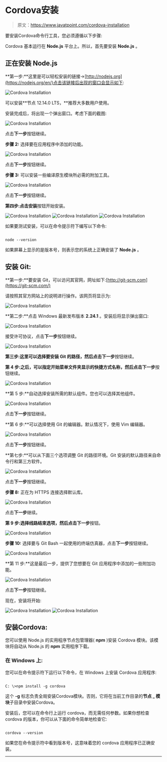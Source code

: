 # Cordova安装

> 原文：<https://www.javatpoint.com/cordova-installation>

要安装Cordova命令行工具，您必须遵循以下步骤:

Cordova 基本运行在 **Node.js** 平台上。所以，首先要安装 **Node.js** 。

## 正在安装 Node.js

**第一步:**这里是可以轻松安装的链接->[http://nodejs.org](https://nodejs.org/en/)点击该链接后出现的窗口会显示如下:

![Cordova Installation](img/32452b80c4e3daf6d77cb7aacb078634.png)

可以安装**节点 12.14.0 LTS，**推荐大多数用户使用。

安装完成后，将出现一个弹出窗口。考虑下面的截图:

![Cordova Installation](img/f021a9f9835da033e47879ea803f8578.png)

点击**下一步**按钮继续。

**步骤 2:** 选择要在应用程序中添加的功能。

![Cordova Installation](img/1a58a2e8e11150aaf1077951600f7fe0.png)

点击**下一步**按钮继续。

**步骤 3:** 可以安装一些编译原生模块所必需的附加工具。

![Cordova Installation](img/b303da426d23a04ff2674fea00b2e7f7.png)

点击**下一步**按钮继续。

**第四步:**点击**安装**按钮开始安装。

![Cordova Installation](img/07efb21d02c2650b575329c638404795.png)
![Cordova Installation](img/56691e861a927b4bf9187c6085003871.png)
![Cordova Installation](img/aef57e4b13e25d48aaed3d7714c0b03b.png)

如果要测试安装，可以在命令提示符下编写以下命令:

```

node --version

```

如果屏幕上显示的是版本号，则表示您的系统上正确安装了 **Node.js** 。

## 安装 Git:

**第一步:**要安装 Git，可以访问其官网，网址如下:[http://git-scm.com](https://git-scm.com/)

请按照其官方网站上的说明进行操作。该网页将显示为:

![Cordova Installation](img/a71a049cbbf831278189910efa793614.png)

**第二步:**点击 Windows 最新发布版本 **2.24.1** 。安装后将显示弹出窗口:

![Cordova Installation](img/2fe6f04316fe194cf9992685f31b772a.png)

接受许可协议，点击**下一步**按钮继续。

![Cordova Installation](img/79553918b2f3ed3656502a628e28f5ac.png)

**第三步:**这里可以选择要安装 **Git** 的路径，然后点击**下一步**按钮继续。

**第 4 步:**之后，可以指定开始菜单文件夹显示的快捷方式名称，然后点击**下一步**按钮继续。

![Cordova Installation](img/403c798094a4d291dba5009f37324dd6.png)

**第 5 步:**自动选择安装所需的默认组件。您也可以选择其他组件。

![Cordova Installation](img/1d5dfd13ee8f54fb82b20b999faf8beb.png)

点击**下一步**按钮继续。

**第 6 步:**可以选择使用 Git 的编辑器。默认情况下，使用 Vim 编辑器。

![Cordova Installation](img/980db56a4938798f842b635383f8e766.png)

点击**下一步**按钮继续。

**第七步:**可以从下面三个选项调整 Git 的路径环境。Git 安装的默认路径来自命令行和第三方软件。

![Cordova Installation](img/430ee3192c562ff6707f228de03ecc7a.png)

点击**下一步**按钮继续。

**步骤 8:** 正在为 HTTPS 连接选择默认库。

![Cordova Installation](img/c27a7467143c8a157cc77b15d6459086.png)

点击**下一步**继续。

**第 9 步:**选择线路结束选项，然后点击**下一步**按钮。

![Cordova Installation](img/5f203f956cb73de77840ce70ccc0c437.png)

**步骤 10:** 选择要与 Git Bash 一起使用的终端仿真器，点击**下一步**按钮继续。

![Cordova Installation](img/3db2b9244323f8f286f50b76301cfcfd.png)

**第 11 步:**这是最后一步，提供了您想要在 Git 应用程序中添加的一些附加功能。

![Cordova Installation](img/c618c5079abdbf6b1fed7e841af53a05.png)

点击**下一步**按钮继续。

现在，安装将开始:

![Cordova Installation](img/d8c911ad358e02241744bbce62a6f5f2.png)
![Cordova Installation](img/4d3c71762fd3398d060de69371e66148.png)

## 安装Cordova:

您可以使用 Node.js 的实用程序节点包管理器( **npm** )安装 Cordova 模块。该模块将自动从 Node.js 的 **npm** 实用程序下载。

### 在 Windows 上:

您可以在命令提示符下运行以下命令，在 Windows 上安装 Cordova 应用程序:

```

C: \>npm install -g cordova

```

这个 **-g** 标志负责全局安装Cordova模块。否则，它将在当前工作目录的**节点 _ 模块**子目录中安装Cordova。

安装后，您可以在命令行上运行 cordova，而无需任何参数。如果你想检查 cordova 的版本，你可以从下面的命令简单地检查它:

```

cordova --version

```

如果您在命令提示符中看到版本号，这意味着您的 cordova 应用程序已正确安装。

* * *